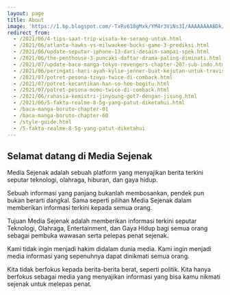 ```yaml
---
layout: page
title: About
image: 'https://1.bp.blogspot.com/-TxRv618gMxk/YM4r3ViNs3I/AAAAAAAABDk/O2wb0kIuKTsvNlbN7ovodtSZyN0-k-OIQCLcBGAsYHQ/s0/sketch1624106818727.png'
redirect_from:
  - /2021/06/4-tips-saat-trip-wisata-ke-serang-untuk.html
  - /2021/06/atlanta-hawks-vs-milwaukee-bucks-game-3-prediksi.html
  - /2021/06/update-seputar-iphone-13-dari-desain-sampai-spek.html
  - /2021/06/the-penthouse-3-puncaki-daftar-drama-paling-diminati.html.html
  - /2021/07/update-baca-manga-tokyo-revengers-chapter-207-sub-indo.html
  - /2021/06/peringati-hari-ayah-kylie-jenner-buat-kejutan-untuk-travis-scott.html
  - /2021/07/potret-pesona-tzuyu-twice-di-comback.html
  - /2021/07/potret-kecantikan-han-so-hee-begitu.html
  - /2021/07/potret-pesona-momo-twice-di-comback.html
  - /2021/06/rahasia-kemistri-jinyoung-got7-dengan-jisung.html
  - /2021/06/5-fakta-realme-8-5g-yang-patut-diketahui.html
  - /baca-manga-boruto-chapter-01
  - /baca-manga-boruto-chapter-60
  - /style-guide.html
  - /5-fakta-realme-8-5g-yang-patut-diketahui
---
```

## Selamat datang di Media Sejenak

Media Sejenak adalah sebuah platform yang menyajikan berita terkini seputar teknologi, olahraga, hiburan, dan gaya hidup.

Sebuah informasi yang panjang bukanlah membosankan, pendek pun bukan berarti dangkal. Sama seperti pilihan Media Sejenak dalam memberikan informasi terkini kepada semua orang.

Tujuan Media Sejenak adalah memberikan informasi terkini seputar Teknologi, Olahraga, Entertainment, dan Gaya Hidup bagi semua orang sebagai pembuka wawasan serta pelepas penat sejenak.

Kami tidak ingin menjadi hakim didalam dunia media. Kami ingin menjadi media informasi yang sepenuhnya dapat dinikmati semua orang.

Kita tidak berfokus kepada berita-berita berat, seperti politik. Kita hanya berfokus sebagai media yang menyajikan informasi yang bisa kamu nikmati sejenak untuk melepas penat.
